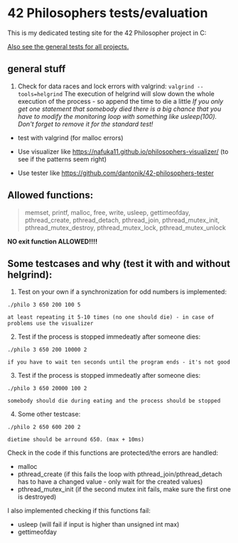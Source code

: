 # 42 Philosophers tests/evaluation

This is my dedicated testing site for the 42 Philosopher project in C:

[Also see the general tests for all projects.](https://github.com/poechlauerbe/42_tests)

## general stuff

1. Check for data races and lock errors with valgrind:
```valgrind --tools=helgrind```
	The execution of helgrind will slow down the whole execution of the process - so append the time to die a little
	_If you only get one statement that somebody died there is a big chance that you have to modify the monitoring loop with something like usleep(100). Don't forget to remove it for the standard test!_

- test with valgrind (for malloc errors)

- Use visualizer like https://nafuka11.github.io/philosophers-visualizer/ (to see if the patterns seem right)

- Use tester like https://github.com/dantonik/42-philosophers-tester

## Allowed functions:
> memset, printf, malloc, free, write, usleep, gettimeofday, pthread_create, pthread_detach, pthread_join, pthread_mutex_init, pthread_mutex_destroy, pthread_mutex_lock, pthread_mutex_unlock

__NO exit function ALLOWED!!!!__

## Some testcases and why (test it with and without helgrind):

1. Test on your own if a synchronization for odd numbers is implemented:
```
./philo 3 650 200 100 5
```
	at least repeating it 5-10 times (no one should die) - in case of problems use the visualizer

2. Test if the process is stopped immedeatly after someone dies:
```
./philo 3 650 200 10000 2
```
	if you have to wait ten seconds until the program ends - it's not good

3. Test if the process is stopped immedeatly after someone dies:
```
./philo 3 650 20000 100 2
```
	somebody should die during eating and the process should be stopped

4. Some other testcase:
```
./philo 2 650 600 200 2
```
	dietime should be arround 650. (max + 10ms)


Check in the code if this functions are protected/the errors are handled:
- malloc
- pthread_create (if this fails the loop with pthread_join/pthread_detach has to have a changed value - only wait for the created values)
- pthread_mutex_init (if the second mutex init fails, make sure the first one is destroyed)

I also implemented checking if this functions fail:
- usleep (will fail if input is higher than unsigned int max)
- gettimeofday
